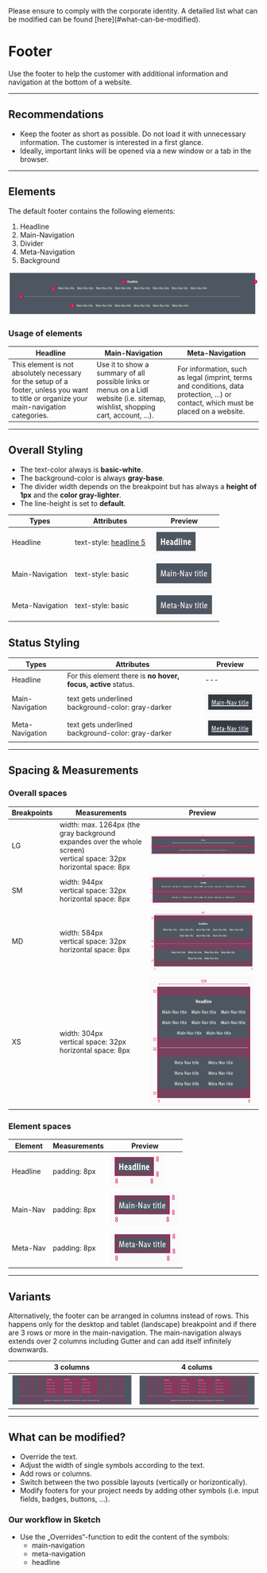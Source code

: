 <AlertInfo alertHeadline="Modifiable">
Please ensure to comply with the corporate identity. A detailed list what can be modified can be found [here](#what-can-be-modified).
</AlertInfo>


# Footer

Use the footer to help the customer with additional information and navigation at the bottom of a website.

---

## Recommendations

- Keep the footer as short as possible. Do not load it with unnecessary information. The customer is interested in a first glance.
- Ideally, important links will be opened via a new window or a tab in the browser.

---

## Elements

The default footer contains the following elements:

1. Headline
1. Main-Navigation
1. Divider
1. Meta-Navigation
1. Background

![footer complete LG](assets/complete/LG@1x.png)

### Usage of elements

| Headline | Main-Navigation | Meta-Navigation |
|---|---|---|
|This element is not absolutely necessary for the setup of a footer, unless you want to title or organize your main-navigation categories.|Use it to show a summary of all possible links or menus on a Lidl website (i.e. sitemap, wishlist, shopping cart, account, ...).|For information, such as legal (imprint, terms and conditions, data protection, ...) or contact, which must be placed on a website.|

---

## Overall Styling

- The text-color always is **basic-white**.
- The background-color is always **gray-base**.
- The divider width depends on the breakpoint but has always a **height of 1px** and the **color gray-lighter**.
- The line-height is set to **default**.

| Types | Attributes | Preview |
|---|---|---|
|Headline|text-style: [headline 5](../../General/Typography/Typography.md#page-headlines-page-headline-level-5)|![headline](assets/elements/headline/default@1x.png)|
|Main-Navigation|text-style: basic|![main-nav default](assets/elements/main-navigation/LG-XS/default@1x.png)|
|Meta-Navigation|text-style: basic|![meta-nav default](assets/elements/meta-navigation/LG-XS/default@1x.png)|

## Status Styling

| Types | Attributes | Preview |
|---|---|---|
|Headline|For this element there is **no hover, focus, active** status.|---|
|Main-Navigation|text gets underlined<br>background-color: gray-darker|![main-nav hover](assets/elements/main-navigation/LG-XS/hover@1x.png)|
|Meta-Navigation|text gets underlined<br>background-color: gray-darker|![meta-nav hover](assets/elements/meta-navigation/LG-XS/hover@1x.png)|

---

## Spacing & Measurements

### Overall spaces

| Breakpoints | Measurements | Preview |
|---|---|---|
|LG|width: max. 1264px (the gray background expandes over the whole screen)<br>vertical space: 32px<br>horizontal space: 8px|![footer LG](assets/measurements/LG@1x.png)|
|SM|width: 944px<br>vertical space: 32px<br>horizontal space: 8px|![footer MD](assets/measurements/MD@1x.png)|
|MD|width: 584px<br>vertical space: 32px<br>horizontal space: 8px|![footer SM](assets/measurements/SM@1x.png)|
|XS|width: 304px<br>vertical space: 32px<br>horizontal space: 8px|![footer XS](assets/measurements/XS@1x.png)|

### Element spaces

| Element | Measurements | Preview |
|---|---|---|
|Headline|padding: 8px|![footer LG](assets/measurements/elements/headline/default/LG@1x.png)
|Main-Nav|padding: 8px|![footer MD-XS](assets/measurements/elements/main-nav@1x.png)
|Meta-Nav|padding: 8px|![footer MD-XS](assets/measurements/elements/meta-nav@1x.png)

---

## Variants

Alternatively, the footer can be arranged in columns instead of rows. This happens only for the desktop and tablet (landscape) breakpoint and if there are 3 rows or more in the main-navigation. The main-navigation always extends over 2 columns including Gutter and can add itself infinitely downwards.

| 3 columns | 4 colums |
|---|---|
|![footer 3 cols](assets/variants/LG/3cols@1x.png)|![footer 4 cols](assets/variants/LG/4cols@1x.png)|

---

## What can be modified?

- Override the text.
- Adjust the width of single symbols according to the text.
- Add rows or columns.
- Switch between the two possible layouts (vertically or horizontically).
- Modify footers for your project needs by adding other symbols (i.e. input fields, badges, buttons, …).

### Our workflow in Sketch

- Use the „Overrides“-function to edit the content of the symbols:
  - main-navigation
  - meta-navigation
  - headline
